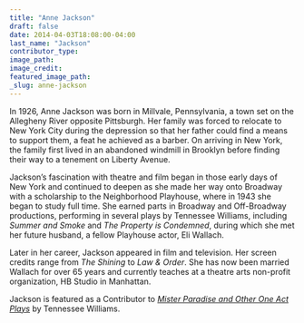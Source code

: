```yaml
---
title: "Anne Jackson"
draft: false
date: 2014-04-03T18:08:00-04:00
last_name: "Jackson"
contributor_type:
image_path:
image_credit:
featured_image_path:
_slug: anne-jackson
---
```


In 1926, Anne Jackson was born in Millvale, Pennsylvania, a town set on the Allegheny River opposite Pittsburgh. Her family was forced to relocate to New York City during the depression so that her father could find a means to support them, a feat he achieved as a barber. On arriving in New York, the family first lived in an abandoned windmill in Brooklyn before finding their way to a tenement on Liberty Avenue.

Jackson’s fascination with theatre and film began in those early days of New York and continued to deepen as she made her way onto Broadway with a scholarship to the Neighborhood Playhouse, where in 1943 she began to study full time. She earned parts in Broadway and Off-Broadway productions, performing in several plays by Tennessee Williams, including _Summer and Smoke_ and _The Property is Condemned_, during which she met her future husband, a fellow Playhouse actor, Eli Wallach.

Later in her career, Jackson appeared in film and television. Her screen credits range from _The Shining_ to _Law & Order_. She has now been married Wallach for over 65 years and currently teaches at a theatre arts non-profit organization, HB Studio in Manhattan.

Jackson is featured as a Contributor to [_Mister Paradise and Other One Act Plays_](http://ndbooks.com/book/mister-paradise-other-one-act-plays) by Tennessee Williams.

